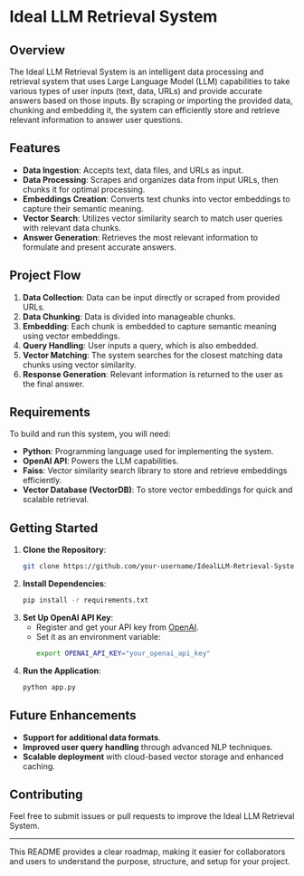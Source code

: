 # Ideal LLM Retrieval System

## Overview
The Ideal LLM Retrieval System is an intelligent data processing and retrieval system that uses Large Language Model (LLM) capabilities to take various types of user inputs (text, data, URLs) and provide accurate answers based on those inputs. By scraping or importing the provided data, chunking and embedding it, the system can efficiently store and retrieve relevant information to answer user questions.

## Features
- **Data Ingestion**: Accepts text, data files, and URLs as input.
- **Data Processing**: Scrapes and organizes data from input URLs, then chunks it for optimal processing.
- **Embeddings Creation**: Converts text chunks into vector embeddings to capture their semantic meaning.
- **Vector Search**: Utilizes vector similarity search to match user queries with relevant data chunks.
- **Answer Generation**: Retrieves the most relevant information to formulate and present accurate answers.

## Project Flow
1. **Data Collection**: Data can be input directly or scraped from provided URLs.
2. **Data Chunking**: Data is divided into manageable chunks.
3. **Embedding**: Each chunk is embedded to capture semantic meaning using vector embeddings.
4. **Query Handling**: User inputs a query, which is also embedded.
5. **Vector Matching**: The system searches for the closest matching data chunks using vector similarity.
6. **Response Generation**: Relevant information is returned to the user as the final answer.

## Requirements
To build and run this system, you will need:
- **Python**: Programming language used for implementing the system.
- **OpenAI API**: Powers the LLM capabilities.
- **Faiss**: Vector similarity search library to store and retrieve embeddings efficiently.
- **Vector Database (VectorDB)**: To store vector embeddings for quick and scalable retrieval.

## Getting Started
1. **Clone the Repository**:
   ```bash
   git clone https://github.com/your-username/IdealLLM-Retrieval-System.git
   ```
2. **Install Dependencies**:
   ```bash
   pip install -r requirements.txt
   ```
3. **Set Up OpenAI API Key**:
   - Register and get your API key from [OpenAI](https://platform.openai.com/).
   - Set it as an environment variable:
     ```bash
     export OPENAI_API_KEY="your_openai_api_key"
     ```
4. **Run the Application**:
   ```bash
   python app.py
   ```

## Future Enhancements
- **Support for additional data formats**.
- **Improved user query handling** through advanced NLP techniques.
- **Scalable deployment** with cloud-based vector storage and enhanced caching.

## Contributing
Feel free to submit issues or pull requests to improve the Ideal LLM Retrieval System.

---

This README provides a clear roadmap, making it easier for collaborators and users to understand the purpose, structure, and setup for your project.
